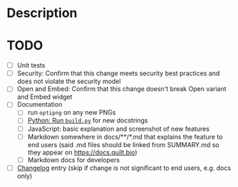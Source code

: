 # Description


# TODO

<!-- Remove items that are irrelevant to this PR -->

- [ ] Unit tests
- [ ] Security: Confirm that this change meets security best practices and does not violate the security model
- [ ] Open and Embed: Confirm that this change doesn't break Open variant and Embed widget
- [ ] Documentation
    - [ ] run `optipng` on any new PNGs
    - [ ] [Python: Run `build.py`](../tree/master/gendocs/build.py) for new docstrings
    - [ ] JavaScript: basic explanation and screenshot of new features
    - [ ] Markdown somewhere in docs/**/*.md that explains the feature to end users (said .md files should be linked from SUMMARY.md so they appear on https://docs.quilt.bio)
    - [ ] Markdown docs for developers
- [ ] [Changelog](../tree/master/docs/CHANGELOG.md) entry (skip if change is not significant to end users, e.g. docs only)

